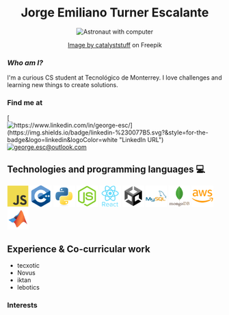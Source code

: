 <h1 align='center'> Jorge Emiliano Turner Escalante </h1>
<div align="center">
    <img alt="Astronaut with computer" src="https://img.freepik.com/free-vector/cute-astronaut-holding-laptop-cartoon-vector-icon-illustration-science-technology-icon-isolated_138676-5958.jpg?w=1380&t=st=1683747259~exp=1683747859~hmac=39ebb50bc4e43ff9a3362ea15e4f548b5ee447719e7f89c754c7397c40c10c85" height = "350px">
  <p><a href="https://www.freepik.com/free-vector/cute-astronaut-holding-laptop-cartoon-vector-icon-illustration-science-technology-icon-isolated_31348446.htm#query=astronaut%20computer&position=3&from_view=keyword&track=ais">Image by catalyststuff</a> on Freepik</p>

  
</div>

### *Who am I?*
I'm a curious CS student at Tecnológico de Monterrey. I love challenges and learning new things to create solutions.

### Find me at  
[![https://www.linkedin.com/in/george-esc/](https://img.shields.io/badge/linkedin-%230077B5.svg?&style=for-the-badge&logo=linkedin&logoColor=white "LinkedIn URL")](https://www.linkedin.com/in/george-esc/)
[![george.esc@outlook.com](https://img.shields.io/badge/Outlook-0078D4?style=for-the-badge&logo=microsoft-outlook&logoColor=white "Email")](george.esc@outlook.com) 


## Technologies and programming languages 💻

<div>
<img alt = "JavaScript" height="50" src = "https://github.com/devicons/devicon/blob/master/icons/javascript/javascript-original.svg" >
<img alt = "C++" height="50" src = "https://github.com/devicons/devicon/blob/master/icons/cplusplus/cplusplus-original.svg" >
<img alt = "Python" height="50" src = "https://github.com/devicons/devicon/blob/master/icons/python/python-original.svg" >
<img alt = "Node.js" height="50" src = "https://github.com/devicons/devicon/blob/master/icons/nodejs/nodejs-original.svg" >
<img alt = "React" height="50" src = "https://github.com/devicons/devicon/blob/master/icons/react/react-original-wordmark.svg" >
<img alt = "Unity" height="50" src = "https://github.com/devicons/devicon/blob/master/icons/unity/unity-original.svg" >
<img alt = "MySQL" height="50" src = "https://github.com/devicons/devicon/blob/master/icons/mysql/mysql-original-wordmark.svg" >
<img alt = "MongoDB" height="50" src = "https://github.com/devicons/devicon/blob/master/icons/mongodb/mongodb-original-wordmark.svg" >
<img alt = "AWS" height="50" src = "https://github.com/devicons/devicon/blob/master/icons/amazonwebservices/amazonwebservices-plain-wordmark.svg" >
<img alt = "Matlab" height="50" src = "https://github.com/devicons/devicon/blob/master/icons/matlab/matlab-original.svg" >
</div>




## Experience & Co-curricular work
- tecxotic
- Novus
- iktan
- lebotics

### Interests



<!--
**HerrTurner/HerrTurner** is a ✨ _special_ ✨ repository because its `README.md` (this file) appears on your GitHub profile.

Here are some ideas to get you started:

- 🔭 I’m currently working on ...
- 🌱 I’m currently learning ...
- 👯 I’m looking to collaborate on ...
- 🤔 I’m looking for help with ...
- 💬 Ask me about ...
- 📫 How to reach me: ...
- 😄 Pronouns: ...
- ⚡ Fun fact: ...
-->
